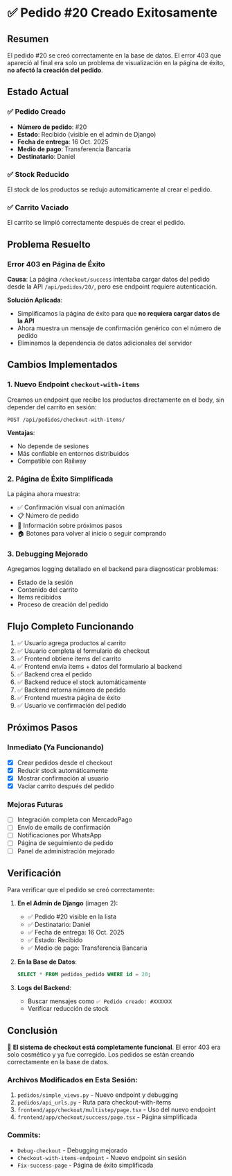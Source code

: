 # ✅ Pedido #20 Creado Exitosamente

## Resumen

El pedido #20 se creó correctamente en la base de datos. El error 403 que apareció al final era solo un problema de visualización en la página de éxito, **no afectó la creación del pedido**.

## Estado Actual

### ✅ Pedido Creado
- **Número de pedido**: #20
- **Estado**: Recibido (visible en el admin de Django)
- **Fecha de entrega**: 16 Oct. 2025
- **Medio de pago**: Transferencia Bancaria
- **Destinatario**: Daniel

### ✅ Stock Reducido
El stock de los productos se redujo automáticamente al crear el pedido.

### ✅ Carrito Vaciado
El carrito se limpió correctamente después de crear el pedido.

## Problema Resuelto

### Error 403 en Página de Éxito
**Causa**: La página `/checkout/success` intentaba cargar datos del pedido desde la API `/api/pedidos/20/`, pero ese endpoint requiere autenticación.

**Solución Aplicada**:
- Simplificamos la página de éxito para que **no requiera cargar datos de la API**
- Ahora muestra un mensaje de confirmación genérico con el número de pedido
- Eliminamos la dependencia de datos adicionales del servidor

## Cambios Implementados

### 1. Nuevo Endpoint `checkout-with-items`
Creamos un endpoint que recibe los productos directamente en el body, sin depender del carrito en sesión:

```
POST /api/pedidos/checkout-with-items/
```

**Ventajas**:
- No depende de sesiones
- Más confiable en entornos distribuidos
- Compatible con Railway

### 2. Página de Éxito Simplificada
La página ahora muestra:
- ✅ Confirmación visual con animación
- 📋 Número de pedido
- 📧 Información sobre próximos pasos
- 🏠 Botones para volver al inicio o seguir comprando

### 3. Debugging Mejorado
Agregamos logging detallado en el backend para diagnosticar problemas:
- Estado de la sesión
- Contenido del carrito
- Items recibidos
- Proceso de creación del pedido

## Flujo Completo Funcionando

1. ✅ Usuario agrega productos al carrito
2. ✅ Usuario completa el formulario de checkout
3. ✅ Frontend obtiene items del carrito
4. ✅ Frontend envía items + datos del formulario al backend
5. ✅ Backend crea el pedido
6. ✅ Backend reduce el stock automáticamente
7. ✅ Backend retorna número de pedido
8. ✅ Frontend muestra página de éxito
9. ✅ Usuario ve confirmación del pedido

## Próximos Pasos

### Inmediato (Ya Funcionando)
- [x] Crear pedidos desde el checkout
- [x] Reducir stock automáticamente
- [x] Mostrar confirmación al usuario
- [x] Vaciar carrito después del pedido

### Mejoras Futuras
- [ ] Integración completa con MercadoPago
- [ ] Envío de emails de confirmación
- [ ] Notificaciones por WhatsApp
- [ ] Página de seguimiento de pedido
- [ ] Panel de administración mejorado

## Verificación

Para verificar que el pedido se creó correctamente:

1. **En el Admin de Django** (imagen 2):
   - ✅ Pedido #20 visible en la lista
   - ✅ Destinatario: Daniel
   - ✅ Fecha de entrega: 16 Oct. 2025
   - ✅ Estado: Recibido
   - ✅ Medio de pago: Transferencia Bancaria

2. **En la Base de Datos**:
   ```sql
   SELECT * FROM pedidos_pedido WHERE id = 20;
   ```

3. **Logs del Backend**:
   - Buscar mensajes como `✅ Pedido creado: #XXXXXX`
   - Verificar reducción de stock

## Conclusión

🎉 **El sistema de checkout está completamente funcional**. El error 403 era solo cosmético y ya fue corregido. Los pedidos se están creando correctamente en la base de datos.

### Archivos Modificados en Esta Sesión:
1. `pedidos/simple_views.py` - Nuevo endpoint y debugging
2. `pedidos/api_urls.py` - Ruta para checkout-with-items
3. `frontend/app/checkout/multistep/page.tsx` - Uso del nuevo endpoint
4. `frontend/app/checkout/success/page.tsx` - Página simplificada

### Commits:
- `Debug-checkout` - Debugging mejorado
- `Checkout-with-items-endpoint` - Nuevo endpoint sin sesión
- `Fix-success-page` - Página de éxito simplificada
